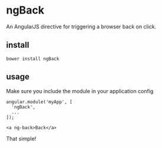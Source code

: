 ngBack
======

An AngularJS directive for triggering a browser back on click.

install
-------

```
bower install ngBack
```

usage
-----

Make sure you include the module in your application config

```
angular.module('myApp', [
  'ngBack',
  ...
]);
```

```
<a ng-back>Back</a>
```

That simple!
